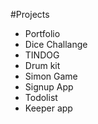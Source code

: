 #Projects

* Portfolio
* Dice Challange
* TINDOG
* Drum kit
* Simon Game
* Signup App
* Todolist
* Keeper app

